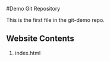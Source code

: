 #Demo Git Repository

This is the first file in the git-demo repo.

## Website Contents

1. index.html

